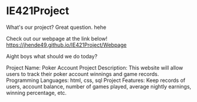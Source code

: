 # IE421Project
What's our project?  Great question. hehe

Check out our webpage at the link below!
https://jhende49.github.io/IE421Project/Webpage

Aight boys what should we do today?

Project Name: Poker Account
Project Description: This website will allow users to track their poker account winnings and game records.
Programming Languages: html, css, sql
Project Features: Keep records of users, account balance, number of games played, average nightly earnings,
    winning percentage, etc.